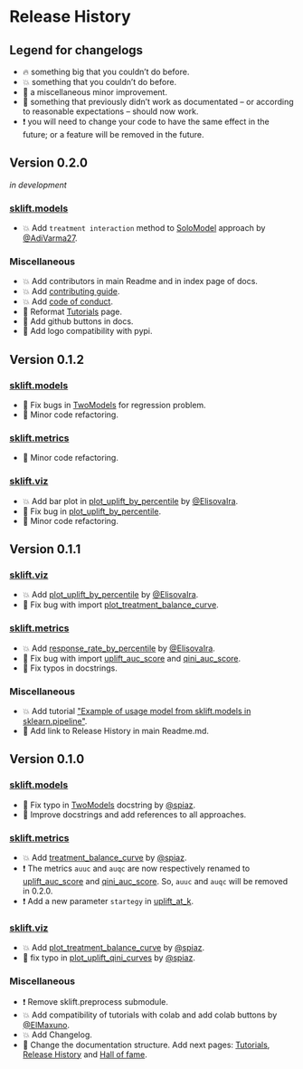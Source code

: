 # Release History

## Legend for changelogs

* 🔥 something big that you couldn’t do before.
* 💥 something that you couldn’t do before.
* 📝 a miscellaneous minor improvement.
* 🔨 something that previously didn’t work as documentated – or according to reasonable expectations – should now work.
* ❗️ you will need to change your code to have the same effect in the future; or a feature will be removed in the future.

## Version 0.2.0
_in development_

### [sklift.models](https://scikit-uplift.readthedocs.io/en/latest/api/models.html)

* 💥 Add `treatment interaction` method to [SoloModel](https://scikit-uplift.readthedocs.io/en/latest/api/viz.html#sklift.models.models.SoloModel) approach by [@AdiVarma27](https://github.com/AdiVarma27).

### Miscellaneous

* 💥 Add contributors in main Readme and in index page of docs.
* 💥 Add [contributing guide](https://scikit-uplift.readthedocs.io/en/latest/contributing.html).
* 💥 Add [code of conduct](https://github.com/maks-sh/scikit-uplift/blob/master/.github/CODE_OF_CONDUCT.md).
* 📝 Reformat [Tutorials](https://scikit-uplift.readthedocs.io/en/latest/tutorials.html) page.
* 📝 Add github buttons in docs.
* 📝 Add logo compatibility with pypi.

## Version 0.1.2

### [sklift.models](https://scikit-uplift.readthedocs.io/en/v0.1.2/api/models.html)

* 🔨 Fix bugs in [TwoModels](https://scikit-uplift.readthedocs.io/en/v0.1.2/api/models.html#sklift.models.models.TwoModels) for regression problem.
* 📝 Minor code refactoring.

### [sklift.metrics](https://scikit-uplift.readthedocs.io/en/v0.1.2/api/metrics.html)

* 📝 Minor code refactoring.

### [sklift.viz](https://scikit-uplift.readthedocs.io/en/v0.1.2/api/viz.html)

* 💥 Add bar plot in [plot_uplift_by_percentile](https://scikit-uplift.readthedocs.io/en/v0.1.2/api/viz.html#sklift.viz.base.plot_uplift_by_percentile) by [@ElisovaIra](https://github.com/ElisovaIra).
* 🔨 Fix bug in [plot_uplift_by_percentile](https://scikit-uplift.readthedocs.io/en/v0.1.2/api/viz.html#sklift.viz.base.plot_uplift_by_percentile).
* 📝 Minor code refactoring.

## Version 0.1.1

### [sklift.viz](https://scikit-uplift.readthedocs.io/en/v0.1.1/api/viz.html)

* 💥 Add [plot_uplift_by_percentile](https://scikit-uplift.readthedocs.io/en/v0.1.1/api/viz.html#sklift.viz.base.plot_uplift_by_percentile) by [@ElisovaIra](https://github.com/ElisovaIra).
* 🔨 Fix bug with import [plot_treatment_balance_curve](https://scikit-uplift.readthedocs.io/en/v0.1.1/api/viz.html#sklift.viz.base.plot_treatment_balance_curve).

### [sklift.metrics](https://scikit-uplift.readthedocs.io/en/v0.1.1/api/metrics.html)

* 💥 Add [response_rate_by_percentile](https://scikit-uplift.readthedocs.io/en/v0.1.1/api/viz.html#sklift.metrics.metrics.response_rate_by_percentile) by [@ElisovaIra](https://github.com/ElisovaIra).
* 🔨 Fix bug with import [uplift_auc_score](https://scikit-uplift.readthedocs.io/en/v0.1.1/api/metrics.html#sklift.metrics.metrics.uplift_auc_score) and [qini_auc_score](https://scikit-uplift.readthedocs.io/en/v0.1.1/metrics.html#sklift.metrics.metrics.qini_auc_score).
* 📝 Fix typos in docstrings.

### Miscellaneous

* 💥 Add tutorial ["Example of usage model from sklift.models in sklearn.pipeline"](https://nbviewer.jupyter.org/github/maks-sh/scikit-uplift/blob/master/notebooks/pipeline_usage_EN.ipynb).
* 📝 Add link to Release History in main Readme.md.

## Version 0.1.0

### [sklift.models](https://scikit-uplift.readthedocs.io/en/v0.1.0/api/models.html)

* 📝 Fix typo in [TwoModels](https://scikit-uplift.readthedocs.io/en/v0.1.0/api/models.html#sklift.models.models.TwoModels) docstring by [@spiaz](https://github.com/spiaz).
* 📝 Improve docstrings and add references to all approaches.

### [sklift.metrics](https://scikit-uplift.readthedocs.io/en/v0.1.0/api/metrics.html)

* 💥 Add [treatment_balance_curve](https://scikit-uplift.readthedocs.io/en/v0.1.0/api/metrics.html#sklift.metrics.metrics.treatment_balance_curve) by [@spiaz](https://github.com/spiaz).
* ❗️ The metrics `auuc` and `auqc` are now respectively renamed to [uplift_auc_score](https://scikit-uplift.readthedocs.io/en/v0.1.0/api/metrics.html#sklift.metrics.metrics.uplift_auc_score) and [qini_auc_score](https://scikit-uplift.readthedocs.io/en/v0.1.0/metrics.html#sklift.metrics.metrics.qini_auc_score). So, `auuc` and `auqc` will be removed in 0.2.0.
* ❗️ Add a new parameter `startegy` in [uplift_at_k](https://scikit-uplift.readthedocs.io/en/v0.1.0/metrics.html#sklift.metrics.metrics.uplift_at_k).

### [sklift.viz](https://scikit-uplift.readthedocs.io/en/v0.1.0/api/viz.html)

* 💥 Add [plot_treatment_balance_curve](https://scikit-uplift.readthedocs.io/en/v0.1.0/api/viz.html#sklift.viz.base.plot_treatment_balance_curve) by [@spiaz](https://github.com/spiaz).
* 📝 fix typo in [plot_uplift_qini_curves](https://scikit-uplift.readthedocs.io/en/v0.1.0/api/viz.html#sklift.viz.base.plot_uplift_qini_curves) by [@spiaz](https://github.com/spiaz).

### Miscellaneous

* ❗️ Remove sklift.preprocess submodule.
* 💥 Add compatibility of tutorials with colab and add colab buttons by [@ElMaxuno](https://github.com/ElMaxuno).
* 💥 Add Changelog.
* 📝 Change the documentation structure. Add next pages: [Tutorials](https://scikit-uplift.readthedocs.io/en/v0.1.0/tutorials.html), [Release History](https://scikit-uplift.readthedocs.io/en/v0.1.0/changelog.html) and [Hall of fame](https://scikit-uplift.readthedocs.io/en/v0.1.0/hall_of_fame.html).